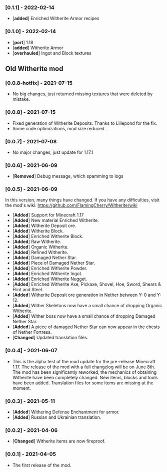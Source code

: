 ### [0.1.1] - 2022-02-14
- [**added**] Enriched Witherite Armor recipes

### [0.1.0] - 2022-02-14
- [**port**] 1.18
- [**added**] Witherite Armor
- [**overhauled**] Ingot and Block textures

## Old Witherite mod
### [0.0.8-hotfix] - 2021-07-15
* No big changes, just returned missing textures that were deleted by mistake.

### [0.0.8] - 2021-07-15
* Fixed generation of Witherite Deposits. Thanks to Liliepond for the fix.
* Some code optimizations, mod size reduced.

### [0.0.7] - 2021-07-08
* No major changes, just update for 1.17.1

### [0.0.6] - 2021-06-09
* [**Removed**] Debug message, which spamming to logs

### [0.0.5] - 2021-06-09
In this version, many things have changed. If you have any difficulties, visit the mod's wiki: https://github.com/FlamingCherry/Witherite/wiki

* [**Added**] Support for Minecraft 1.17
* [**Added**] New material Enriched Witherite. 
* [**Added**] Witherite Deposit ore.
* [**Added**] Witherite Block. 
* [**Added**] Enriched Witherite Block.
* [**Added**] Raw Witherite. 
* [**Added**] Organic Witherite.
* [**Added**] Refined Witherite.
* [**Added**] Damaged Nether Star.
* [**Added**] Piece of Damaged Nether Star.
* [**Added**] Enriched Witherite Powder.
* [**Added**] Enriched Witherite Ingot.
* [**Added**] Enriched Witherite Nugget.
* [**Added**] Enriched Witherite Axe, Pickaxe, Shovel, Hoe, Sword, Shears & Flint and Steel.
* [**Added**] Witherite Deposit ore generation in Nether between Y: 0 and Y: 12.
* [**Added**] Wither Skeletons now have a small chance of dropping Organic Witherite.
* [**Added**] Wither boss now have a small chance of dropping Damaged Nether Star.
* [**Added**] A piece of damaged Nether Star can now appear in the chests of Nether Fortress.
* [**Changed**] Updated translation files.

### [0.0.4] - 2021-06-07
* This is the alpha test of the mod update for the pre-release Minecraft 1.17. The release of the mod with a full changelog will be on June 8th. The mod has been significantly reworked, the mechanics of obtaining Witherite have been completely changed. New items, blocks and tools have been added. Translation files for some items are missing at the moment. 

### [0.0.3] - 2021-05-11
* [**Added**] Withering Defense Enchantment for armor.
* [**Added**] Russian and Ukrainian translation.

### [0.0.2] - 2021-04-06
* [**Changed**] Witherite items are now fireproof.

### [0.0.1] - 2021-04-05
* The first release of the mod.
